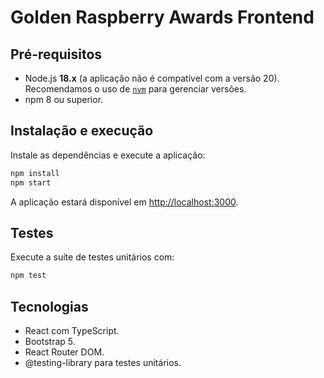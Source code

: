 # Golden Raspberry Awards Frontend

## Pré-requisitos

- Node.js **18.x** (a aplicação não é compatível com a versão 20). Recomendamos o uso de [`nvm`](https://github.com/nvm-sh/nvm) para gerenciar versões.
- npm 8 ou superior.

## Instalação e execução

Instale as dependências e execute a aplicação:

```bash
npm install
npm start
```

A aplicação estará disponível em [http://localhost:3000](http://localhost:3000).

## Testes

Execute a suíte de testes unitários com:

```bash
npm test
```

## Tecnologias

- React com TypeScript.
- Bootstrap 5.
- React Router DOM.
- @testing-library para testes unitários.